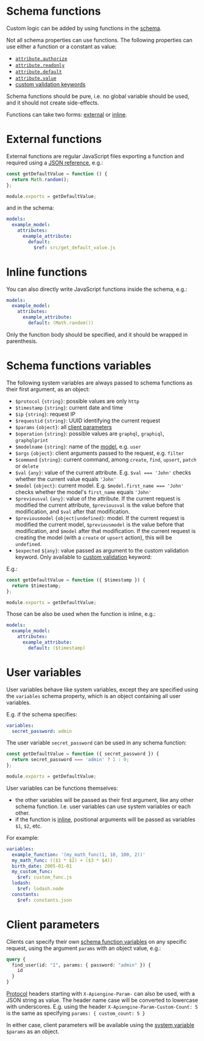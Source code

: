 # Schema functions

Custom logic can be added by using functions in the [schema](schema.md).

Not all schema properties can use functions. The following properties can use
either a function or a constant as value:
  - [`attribute.authorize`](authorization.md)
  - [`attribute.readonly`](authorization.md#readonly-attributes)
  - [`attribute.default`](default.md)
  - [`attribute.value`](transformation.md)
  - [custom validation keywords](validation.md#custom-validation)

Schema functions should be pure, i.e. no global variable should be used, and
it should not create side-effects.

Functions can take two forms: [external](#external-functions) or
[inline](#inline-functions).

# External functions

External functions are regular JavaScript files exporting a function and
required using a
[JSON reference](https://tools.ietf.org/html/draft-pbryan-zyp-json-ref-03),
e.g.:

<!-- eslint-disable strict, filenames/match-exported -->
```js
const getDefaultValue = function () {
  return Math.random();
};

module.exports = getDefaultValue;
```

and in the schema:

```yml
models:
  example_model:
    attributes:
      example_attribute:
        default:
          $ref: src/get_default_value.js
```

# Inline functions

You can also directly write JavaScript functions inside the schema, e.g.:

```yml
models:
  example_model:
    attributes:
      example_attribute:
        default: (Math.random())
```

Only the function body should be specified, and it should be wrapped in
parenthesis.

# Schema functions variables

The following system variables are always passed to schema functions as their
first argument, as an object:
  - `$protocol` `{string}`: possible values are only `http`
  - `$timestamp` `{string}`: current date and time
  - `$ip` `{string}`: request IP
  - `$requestid` `{string}`: UUID identifying the current request
  - `$params` `{object}`: all [client parameters](#client-parameters)
  - `$operation` `{string}`: possible values are `graphql`, `graphiql`,
    `graphqlprint`
  - `$modelname` `{string}`: name of the [model](models.md), e.g. `user`
  - `$args` `{object}`: client arguments passed to the request, e.g. `filter`
  - `$command` `{string}`: current command, among `create`, `find`, `upsert`,
    `patch` or `delete`
  - `$val` `{any}`: value of the current attribute.
    E.g. `$val === 'John'` checks whether the current value equals `'John'`
  - `$model` `{object}`: current model.
    E.g. `$model.first_name === 'John'` checks whether the model's `first_name`
    equals `'John'`
  - `$previousval` `{any}`: value of the attribute.
    If the current request is modified the current attribute, `$previousval`
    is the value before that modification, and `$val` after that modification.
  - `$previousmodel` `{object|undefined}`: model.
    If the current request is modified the current model, `$previousmodel` is
    the value before that modification, and `$model` after that modification.
    If the current request is creating the model (with a `create` or `upsert`
    action), this will be `undefined`.
  - `$expected` `${any}`: value passed as argument to the custom validation
    keyword. Only available to
    [custom validation](validation.md#custom-validation) keyword:

E.g.:

<!-- eslint-disable strict, filenames/match-exported -->
```js
const getDefaultValue = function ({ $timestamp }) {
  return $timestamp;
};

module.exports = getDefaultValue;
```

Those can be also be used when the function is inline, e.g.:

```yml
models:
  example_model:
    attributes:
      example_attribute:
        default: ($timestamp)
```

# User variables

User variables behave like system variables, except they are specified using the
`variables` schema property, which is an object containing all user variables.

E.g. if the schema specifies:

```yml
variables:
  secret_password: admin
```

The user variable `secret_password` can be used in any schema function:

<!-- eslint-disable strict, filenames/match-exported, camelcase -->
```js
const getDefaultValue = function ({ secret_password }) {
  return secret_password === 'admin' ? 1 : 0;
};

module.exports = getDefaultValue;
```

User variables can be functions themselves:
  - the other variables will be passed as their first argument, like any
    other schema function. I.e. user variables can use system variables or
    each other.
  - if the function is [inline](#inline-functions), positional arguments will
    be passed as variables `$1`, `$2`, etc.

For example:

```yml
variables:
  example_function: '(my_math_func(1, 10, 100, 2))'
  my_math_func: (($1 * $2) + ($3 * $4))
  birth_date: 2005-01-01
  my_custom_func:
    $ref: custom_func.js
  lodash:
    $ref: lodash.node
  constants:
    $ref: constants.json
```

# Client parameters

Clients can specify their own
[schema function variables](#schema-functions-variables) on any specific
request, using the argument `params` with an object value, e.g.:

```graphql
query {
  find_user(id: "1", params: { password: "admin" }) {
    id
  }
}
```

[Protocol](protocols.md) headers starting with `X-Apiengine-Param-` can also
be used, with a JSON string as value. The header name case will be converted to
lowercase with underscores.
E.g. using the header `X-Apiengine-Param-Custom-Count: 5` is the same as
specifying `params: { custom_count: 5 }`

In either case, client parameters will be available using the
[system variable](#schema-functions-variables) `$params` as an object.

